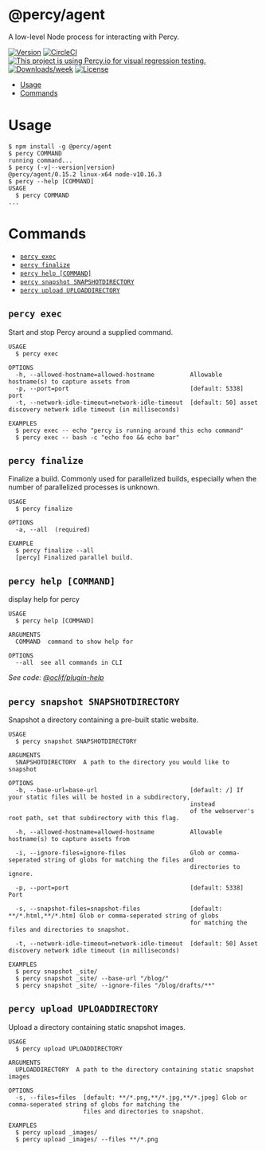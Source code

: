 @percy/agent
============

A low-level Node process for interacting with Percy.

[![Version](https://img.shields.io/npm/v/@percy/agent.svg)](https://npmjs.org/package/@percy/agent)
[![CircleCI](https://circleci.com/gh/percy/percy-agent/tree/master.svg?style=shield)](https://circleci.com/gh/percy/percy-agent/tree/master)
[![This project is using Percy.io for visual regression testing.](https://percy.io/static/images/percy-badge.svg)](https://percy.io/percy/percy-agent)
[![Downloads/week](https://img.shields.io/npm/dw/@percy/agent.svg)](https://npmjs.org/package/@percy/agent)
[![License](https://img.shields.io/npm/l/@percy/agent.svg)](https://github.com/percy/percy-agent/blob/master/package.json)


<!-- toc -->
* [Usage](#usage)
* [Commands](#commands)
<!-- tocstop -->
# Usage
<!-- usage -->
```sh-session
$ npm install -g @percy/agent
$ percy COMMAND
running command...
$ percy (-v|--version|version)
@percy/agent/0.15.2 linux-x64 node-v10.16.3
$ percy --help [COMMAND]
USAGE
  $ percy COMMAND
...
```
<!-- usagestop -->
# Commands
<!-- commands -->
* [`percy exec`](#percy-exec)
* [`percy finalize`](#percy-finalize)
* [`percy help [COMMAND]`](#percy-help-command)
* [`percy snapshot SNAPSHOTDIRECTORY`](#percy-snapshot-snapshotdirectory)
* [`percy upload UPLOADDIRECTORY`](#percy-upload-uploaddirectory)

## `percy exec`

Start and stop Percy around a supplied command.

```
USAGE
  $ percy exec

OPTIONS
  -h, --allowed-hostname=allowed-hostname          Allowable hostname(s) to capture assets from
  -p, --port=port                                  [default: 5338] port
  -t, --network-idle-timeout=network-idle-timeout  [default: 50] asset discovery network idle timeout (in milliseconds)

EXAMPLES
  $ percy exec -- echo "percy is running around this echo command"
  $ percy exec -- bash -c "echo foo && echo bar"
```

## `percy finalize`

Finalize a build. Commonly used for parallelized builds, especially when the number of parallelized processes is unknown.

```
USAGE
  $ percy finalize

OPTIONS
  -a, --all  (required)

EXAMPLE
  $ percy finalize --all
  [percy] Finalized parallel build.
```

## `percy help [COMMAND]`

display help for percy

```
USAGE
  $ percy help [COMMAND]

ARGUMENTS
  COMMAND  command to show help for

OPTIONS
  --all  see all commands in CLI
```

_See code: [@oclif/plugin-help](https://github.com/oclif/plugin-help/blob/v2.2.1/src/commands/help.ts)_

## `percy snapshot SNAPSHOTDIRECTORY`

Snapshot a directory containing a pre-built static website.

```
USAGE
  $ percy snapshot SNAPSHOTDIRECTORY

ARGUMENTS
  SNAPSHOTDIRECTORY  A path to the directory you would like to snapshot

OPTIONS
  -b, --base-url=base-url                          [default: /] If your static files will be hosted in a subdirectory,
                                                   instead
                                                   of the webserver's root path, set that subdirectory with this flag.

  -h, --allowed-hostname=allowed-hostname          Allowable hostname(s) to capture assets from

  -i, --ignore-files=ignore-files                  Glob or comma-seperated string of globs for matching the files and
                                                   directories to ignore.

  -p, --port=port                                  [default: 5338] Port

  -s, --snapshot-files=snapshot-files              [default: **/*.html,**/*.htm] Glob or comma-seperated string of globs
                                                   for matching the files and directories to snapshot.

  -t, --network-idle-timeout=network-idle-timeout  [default: 50] Asset discovery network idle timeout (in milliseconds)

EXAMPLES
  $ percy snapshot _site/
  $ percy snapshot _site/ --base-url "/blog/"
  $ percy snapshot _site/ --ignore-files "/blog/drafts/**"
```

## `percy upload UPLOADDIRECTORY`

Upload a directory containing static snapshot images.

```
USAGE
  $ percy upload UPLOADDIRECTORY

ARGUMENTS
  UPLOADDIRECTORY  A path to the directory containing static snapshot images

OPTIONS
  -s, --files=files  [default: **/*.png,**/*.jpg,**/*.jpeg] Glob or comma-seperated string of globs for matching the
                     files and directories to snapshot.

EXAMPLES
  $ percy upload _images/
  $ percy upload _images/ --files **/*.png
```
<!-- commandsstop -->
